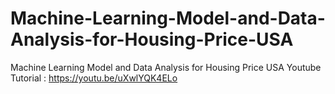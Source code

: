 # Machine-Learning-Model-and-Data-Analysis-for-Housing-Price-USA
Machine Learning Model and Data Analysis for Housing Price USA
Youtube Tutorial : https://youtu.be/uXwlYQK4ELo
